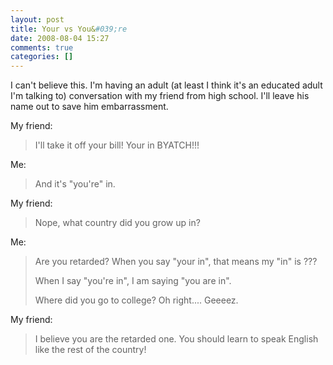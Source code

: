 ```yaml
---
layout: post
title: Your vs You&#039;re
date: 2008-08-04 15:27
comments: true
categories: []
---
```

I can't believe this. I'm having an adult (at least I think it's an educated adult I'm talking to) conversation with my friend from high school. I'll leave his name out to save him embarrassment.

My friend:
<blockquote>I'll take it off your bill! Your in BYATCH!!!</blockquote>
Me:
<blockquote>And it's "you're" in.</blockquote>
My friend:
<blockquote>Nope, what country did you grow up in?</blockquote>
Me:
<blockquote>Are you retarded? When you say "your in", that means my "in" is ???

When I say "you're in", I am saying "you are in".

Where did you go to college? Oh right.... Geeeez.</blockquote>
My friend:
<blockquote>I believe you are the retarded one. You should learn to speak English like the rest of the country!</blockquote>
